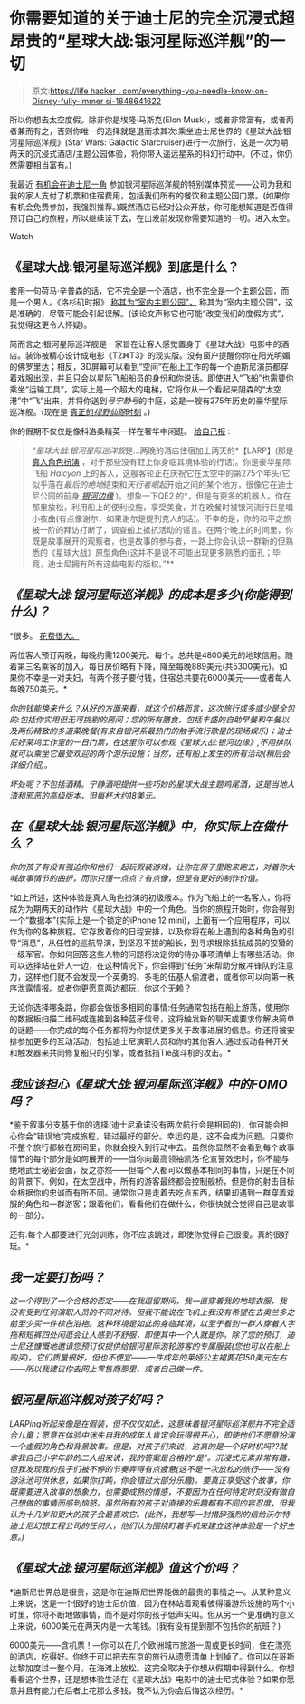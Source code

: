 # 你需要知道的关于迪士尼的完全沉浸式超昂贵的“星球大战:银河星际巡洋舰”的一切

> 原文:[https://life hacker . com/everything-you-needle-know-on-Disney-fully-immer si-1848641622](https://lifehacker.com/everything-you-need-to-know-about-disneys-fully-immersi-1848641622)

所以你想去太空度假。除非你是埃隆·马斯克(Elon Musk)，或者非常富有，或者两者兼而有之，否则你唯一的选择就是退而求其次:乘坐迪士尼世界的《星球大战:银河星际巡洋舰》(Star Wars: Galactic Starcruiser)进行一次旅行，这是一次为期两天的沉浸式酒店/主题公园体验，将你带入遥远星系的科幻行动中。(不过，你仍然需要相当富有。)

我最近 [有机会在迪士尼一角](https://gizmodo.com/disney-world-star-wars-galactic-starcruiser-impressions-1848592932) 参加银河星际巡洋舰的特别媒体预览——公司为我和我的家人支付了机票和住宿费用，包括我们所有的餐饮和主题公园门票。(如果你有机会免费参加，我强烈推荐。)既然酒店已经对公众开放，你可能想知道是否值得预订自己的旅程，所以继续读下去，在出发前发现你需要知道的一切。进入太空。

Watch

## 《星球大战:银河星际巡洋舰》到底是什么？

套用一句荷马·辛普森的话，它不完全是一个酒店，也不完全是一个主题公园，而是一个男人。《洛杉矶时报》 [称其为“室内主题公园”，](https://www.latimes.com/entertainment-arts/story/2022-03-10/review-disney-star-wars-hotel-galactic-starcruiser-immersive-theater-larp-vacation) 称其为“室内主题公园”，这是准确的，尽管可能会引起误解。(该论文声称它也可能“改变我们的度假方式”，我觉得这更令人怀疑)。

简而言之:银河星际巡洋舰是一家旨在让客人感觉置身于《星球大战》电影中的酒店。装饰被精心设计成电影《T2》《T3》的现实版。没有窗户提醒你你在阳光明媚的佛罗里达；相反，3D屏幕可以看到“空间”在船上工作的每一个迪斯尼演员都穿着戏服出现，并且只会以星际飞船船员的身份和你说话。即使进入“飞船”也需要你乘坐“运输工具”，实际上是一个超大的电梯，它将你从一个看起来阴森的“太空港”中“飞”出来，并将你送到*号宁静号*的中庭，这是一艘有275年历史的豪华星际巡洋舰。(现在是 [真正的*绿野仙踪*时刻](https://www.youtube.com/watch?v=3h6Hq-sdPu0&ab_channel=ResortTV1) 。)

你的假期不仅仅是像科洛桑精英一样在奢华中闲逛。 [给自己报](https://gizmodo.com/disney-world-star-wars-galactic-starcruiser-impressions-1848592932) :

> *“星球大战:银河星际巡洋舰*是...两晚的酒店住宿加上两天的*【LARP】(那是 [真人角色扮演](https://gizmodo.com/this-comic-teaches-you-the-dos-and-donts-of-larping-5551236) ，对于那些没有赶上你身临其境体验的行话)。你是豪华星际飞船 *Halcyon* 上的客人，这艘客轮正在庆祝它在太空中的第275个年头(它似乎落在*最后的绝地*结束和*天行者崛起*开始之间的某个地方，很像它在迪士尼公园的前身 [*银河边缘*](https://gizmodo.com/star-wars-galaxys-edge-is-almost-too-alien-for-its-own-1840053738) )。想象一下QE2 的*，但是有更多的机器人。你在那里放松，利用船上的便利设施，享受美食，并在晚餐时被银河流行巨星唱小夜曲(有点像谢尔，如果谢尔是提列克人的话)。不幸的是，你的和平之旅被一阶的拜访打断了，调查船上抵抗活动的谣言。在两个晚上的时间里，你既是故事展开的观察者，也是故事的参与者，一路上你会认识一群新的但熟悉的《星球大战》原型角色(这并不是说不可能出现更多熟悉的面孔；毕竟，迪士尼拥有所有这些电影的版权。”**

## *《星球大战:银河星际巡洋舰》的成本是多少(你能得到什么)？*

*很多。 [花费很大。](https://disneyworld.disney.go.com/star-wars-galactic-starcruiser/planning/)

两位客人预订两晚，每晚约需1200美元。每个。总共是4800美元的地球信用。随着第三名乘客的加入，每日房价略有下降，降至每晚889美元(共5300美元)。如果你不幸是一对夫妇，有两个孩子要付钱，住宿总共要花6000美元——或者每人每晚750美元。*

*你的钱能换来什么？从好的方面来看，就这个价格而言，这次旅行或多或少是全包的:包括你实用但无可挑剔的房间；您的所有膳食，包括丰盛的自助早餐和午餐以及两份精致的多道菜晚餐(有来自银河系最热门的触手流行歌星的现场娱乐)；迪士尼好莱坞工作室的一日门票，在这里你可以参观《星球大战:银河边缘》,不用排队就可以乘坐它最受欢迎的两个游乐设施；当然，还有船上发生的所有活动(稍后会详细介绍)。*

*坏处呢？不包括酒精。宁静酒吧提供一些巧妙的星球大战主题鸡尾酒，这是当地人渣和邪恶的高级版本，但每杯大约18美元。*

## *在《星球大战:银河星际巡洋舰》中，你实际上在做什么？*

*你的孩子有没有强迫你和他们一起玩假装游戏，让你在房子里跑来跑去，对着你大喊故事情节的曲折，而你只懂一点点？有点像，但是有更好的制作价值。*

*如上所述，这种体验是真人角色扮演的初级版本。作为飞船上的一名客人，你将成为为期两天的动作片《星球大战》中的一个角色。当你的旅程开始时，你会得到一个“数据本”(实际上是一个锁定的iPhone 12 mini)，上面有一个应用程序，可以作为你的各种旅程。它存放着你的日程安排，以及你将在船上遇到的各种角色的引导“消息”，从任性的巡航导演，到坚忍不拔的船长，到寻求根除抵抗成员的狡猾的一级军官。你如何回答这些人物的问题将决定你的待办事项清单上有哪些活动。你可以选择站在好人一边，在这种情况下，你会得到“任务”来帮助分散冲锋队的注意力，这样他们就不会发现一个英勇的、多毛的伍基人偷渡者，或者你可以向第一秩序泄露情报。或者你更愿意两边都玩，你这个无赖？

无论你选择哪条路，你都会做很多相同的事情:任务通常包括在船上游荡，使用你的数据板扫描二维码或连接到各种蓝牙信号，这将触发新的聊天或要求你解决简单的谜题——你完成的每个任务都将为你提供更多关于故事进展的信息。你还将被安排参加更多的互动活动，包括迪士尼演职人员和你的其他客人:通过扳动各种开关和触发器来共同修复船只的引擎，或者抵挡Tie战斗机的攻击。* 

## *我应该担心《星球大战:银河星际巡洋舰》中的FOMO吗？*

*鉴于叙事分支基于你的选择(迪士尼承诺没有两次航行会是相同的)，你可能会担心你会“错误地”完成旅程，错过最好的部分。幸运的是，这不会成为问题。只要你不整个旅行都躲在房间里，你就会投入到行动中去。虽然你显然不会看到每个故事情节的每个部分是如何展开的——当你向最高领袖凯洛·伦宣誓效忠时，你不能与绝地武士秘密会面，反之亦然——但每个人都可以做基本相同的事情，只是在不同的背景下。例如，在太空战中，所有的游客最终都会控制舰桥，但是你的射击目标会根据你的忠诚而有所不同。通常你只是走着去吃点东西，结果却遇到一群穿着戏服的角色和一群游客；跟着他们，看看他们在做什么，你很快就会觉得自己是故事的一部分。

还有:每个人都要进行光剑训练，你不应该跳过，即使你觉得自己很傻。真的很好玩。* 

## *我一定要打扮吗？*

*这一个得到了一个合格的否定——在我逗留期间，我一直穿着我的地球衣服，我没有受到任何演职人员的不同对待。但我不能说在飞机上我没有希望在去奥兰多之前至少买一件棕色浴袍。这种环境是如此的身临其境，以至于看到一群人穿着人字拖和短裤四处闲逛会让人感到不舒服，即使其中一个人就是你。除了您的预订，迪士尼还慷慨地邀请您预订仅提供给银河星际游轮游客的专属服装(您也可以在船上购买)。它们质量很好，但也不便宜——一件成年的莱娅公主裙要花150美元左右——所以我建议你去网上零售商那里，或者自己做一件。*

## *银河星际巡洋舰对孩子好吗？*

*LARPing听起来像是在假装，但不仅仅如此，这意味着银河星际巡洋舰并不完全适合儿童；愿意在体验中迷失自我的成年人肯定会玩得很开心，即使他们不愿意扮演一个虚假的角色和背景故事。但是，对孩子们来说，这真的是一个好时机吗??就拿我自己小学年龄的二人组来说，我的答案是合格的“是”。沉浸式元素非常有趣，但我发现我的孩子们被不停的节奏弄得有点疲惫(这不是一次放松的旅行——没有游泳池可供休息，如果你打盹，你会错过大部分乐趣)。要真正享受这个故事，你既需要进入故事的想象力，也需要成熟的情感，不要因为在任何特定时刻没有做自己想做的事情而感到恼怒。虽然所有的孩子对直接的乐趣都有不同的容忍度，但我认为十几岁和更大的孩子会最喜欢它。(此外，我想写一封措辞强烈的信给沃尔特·迪士尼幻想工程公司的任何人，他们认为围绕盯着手机来建立这种体验是一个好主意。)* 

## *《星球大战:银河星际巡洋舰》值这个价吗？*

*迪斯尼世界总是很贵，这是你在迪斯尼世界能做的最贵的事情之一。从某种意义上来说，这是一个很好的迪士尼价值，因为在林站着观看彼得潘游乐设施的两个小时里，你将不断地做事情，而不是对你的孩子低声尖叫。但从另一个更准确的意义上来说，6000美元在两天内是一大笔钱。(我有没有提到那不包括你的航班？)

6000美元——含机票！—你可以在几个欧洲城市旅游一周或更长时间，住在漂亮的酒店，吃得好。你终于可以把去东京的旅行从遗愿清单上划掉了。你可以在哥斯达黎加度过一整个月，在海滩上放松。这完全取决于你想从假期中得到什么。你想看看这个世界，还是想体验生活在《星球大战》电影中的迪士尼式体验？如果你愿意并且有能力在后者上花那么多钱，我不认为你会后悔这次经历。*